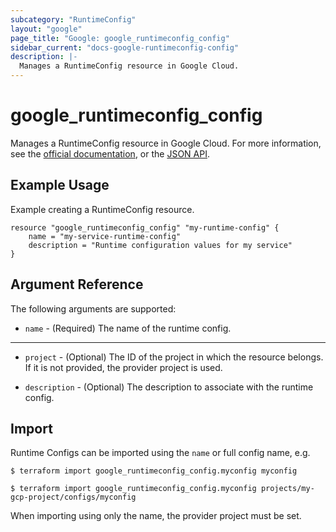 ```yaml
---
subcategory: "RuntimeConfig"
layout: "google"
page_title: "Google: google_runtimeconfig_config"
sidebar_current: "docs-google-runtimeconfig-config"
description: |-
  Manages a RuntimeConfig resource in Google Cloud.
---
```


# google\_runtimeconfig\_config

Manages a RuntimeConfig resource in Google Cloud. For more information, see the
[official documentation](https://cloud.google.com/deployment-manager/runtime-configurator/),
or the
[JSON API](https://cloud.google.com/deployment-manager/runtime-configurator/reference/rest/).

## Example Usage

Example creating a RuntimeConfig resource.

```hcl
resource "google_runtimeconfig_config" "my-runtime-config" {
 	name = "my-service-runtime-config"
 	description = "Runtime configuration values for my service"
}
```

## Argument Reference

The following arguments are supported:

* `name` - (Required) The name of the runtime config.

- - -

* `project` - (Optional) The ID of the project in which the resource belongs. If it
is not provided, the provider project is used.

* `description` - (Optional) The description to associate with the runtime
config.

## Import

Runtime Configs can be imported using the `name` or full config name, e.g.

```
$ terraform import google_runtimeconfig_config.myconfig myconfig
```
```
$ terraform import google_runtimeconfig_config.myconfig projects/my-gcp-project/configs/myconfig
```
When importing using only the name, the provider project must be set.
